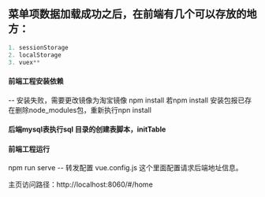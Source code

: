 ## 菜单项数据加载成功之后，在前端有几个可以存放的地方：

```java
1. sessionStorage
2. localStorage
3. vuex**
```
#### 前端工程安装依赖
-- 安装失败，需要更改镜像为淘宝镜像
npm install  若npm install 安装包报已存在删除node_modules包，重新执行npn install

####  后端mysql表执行sql 目录的创建表脚本，initTable

#### 前端工程运行
npm run serve
-- 转发配置 vue.config.js  这个里面配置请求后端地址信息。

主页访问路径：http://localhost:8060/#/home

```
